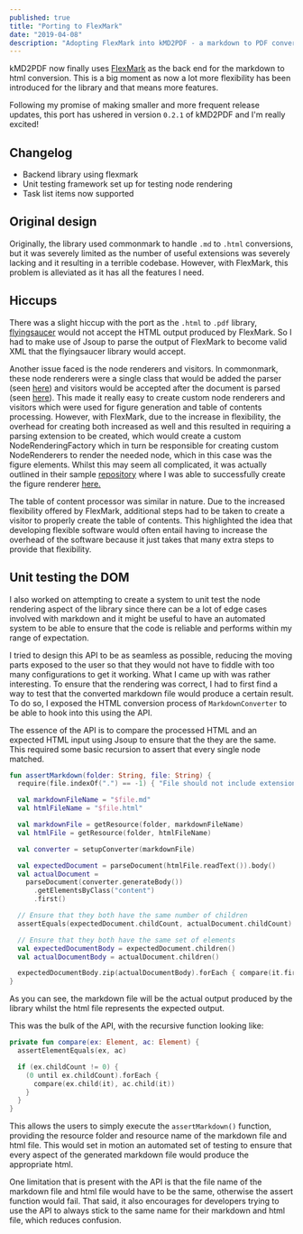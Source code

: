 ```yaml
---
published: true
title: "Porting to FlexMark"
date: "2019-04-08"
description: "Adopting FlexMark into kMD2PDF - a markdown to PDF converter"
---
```


kMD2PDF now finally uses [FlexMark](https://github.com/vsch/flexmark-java) as the back end for the markdown to html 
conversion. This is a big moment as now a lot more flexibility has been introduced for the library and that means more 
features.

Following my promise of making smaller and more frequent release updates, this port has ushered in version `0.2.1` of 
kMD2PDF and I'm really excited!

## Changelog
* Backend library using flexmark
* Unit testing framework set up for testing node rendering
* Task list items now supported

## Original design
Originally, the library used commonmark to handle `.md` to `.html` conversions, but it was severely limited as the 
number of useful extensions was severely lacking and it resulting in a terrible codebase. However, with FlexMark, this
problem is alleviated as it has all the features I need.

## Hiccups
There was a slight hiccup with the port as the `.html` to `.pdf` library, 
[flyingsaucer](https://github.com/flyingsaucerproject/flyingsaucer) would not accept the HTML output produced by 
FlexMark. So I had to make use of Jsoup to parse the output of FlexMark to become valid XML that the flyingsaucer
library would accept.

Another issue faced is the node renderers and visitors. In commonmark, these node renderers were a single class that 
would be added the parser 
(seen [here](https://github.com/atlassian/commonmark-java#customize-html-rendering)) and visitors would be accepted 
after the document is parsed 
(seen [here](https://github.com/atlassian/commonmark-java#use-a-visitor-to-process-parsed-nodes)). This made it really
easy to create custom node renderers and visitors which were used for figure generation and table of contents 
processing. However, with FlexMark, due to the increase in flexibility, the overhead for creating both increased as 
well and this resulted in requiring a parsing extension to be created, which would create a custom NodeRenderingFactory
which in turn be responsible for creating custom NodeRenderers to render the needed node, which in this case was the 
figure elements. Whilst this may seem all complicated, it was actually outlined in their sample 
[repository](https://github.com/vsch/flexmark-java/blob/master/flexmark-java-samples/src/com/vladsch/flexmark/samples/NodeRendererSample.java) where I was able to successfully create the figure renderer 
[here.](https://github.com/omnius-project/kMD2PDF/tree/master/src/main/kotlin/com/github/woojiahao/modifiers/figure)

The table of content processor was similar in nature. Due to the increased flexibility offered by FlexMark, additional
steps had to be taken to create a visitor to properly create the table of contents. This highlighted the idea that 
developing flexible software would often entail having to increase the overhead of the software because it just takes 
that many extra steps to provide that flexibility.

## Unit testing the DOM
I also worked on attempting to create a system to unit test the node rendering aspect of the library since there can be
a lot of edge cases involved with markdown and it might be useful to have an automated system to be able to ensure that
the code is reliable and performs within my range of expectation.

I tried to design this API to be as seamless as possible, reducing the moving parts exposed to the user so that they 
would not have to fiddle with too many configurations to get it working. What I came up with was rather interesting. 
To ensure that the rendering was correct, I had to first find a way to test that the converted markdown file would 
produce a certain result. To do so, I exposed the HTML conversion process of `MarkdownConverter` to be able to hook 
into this using the API.

The essence of the API is to compare the processed HTML and an expected HTML input using Jsoup to ensure that the they 
are the same. This required some basic recursion to assert that every single node matched.

```kotlin
fun assertMarkdown(folder: String, file: String) {
  require(file.indexOf(".") == -1) { "File should not include extensions as they are added within the method" }

  val markdownFileName = "$file.md"
  val htmlFileName = "$file.html"

  val markdownFile = getResource(folder, markdownFileName)
  val htmlFile = getResource(folder, htmlFileName)

  val converter = setupConverter(markdownFile)

  val expectedDocument = parseDocument(htmlFile.readText()).body()
  val actualDocument = 
    parseDocument(converter.generateBody())
      .getElementsByClass("content")
      .first()

  // Ensure that they both have the same number of children
  assertEquals(expectedDocument.childCount, actualDocument.childCount)

  // Ensure that they both have the same set of elements
  val expectedDocumentBody = expectedDocument.children()
  val actualDocumentBody = actualDocument.children()

  expectedDocumentBody.zip(actualDocumentBody).forEach { compare(it.first, it.second) }
}
```

As you can see, the markdown file will be the actual output produced by the library whilst the html file represents the 
expected output.

This was the bulk of the API, with the recursive function looking like:

```kotlin
private fun compare(ex: Element, ac: Element) {
  assertElementEquals(ex, ac)

  if (ex.childCount != 0) {
    (0 until ex.childCount).forEach {
      compare(ex.child(it), ac.child(it))
    }
  }
}
```

This allows the users to simply execute the `assertMarkdown()` function, providing the resource folder and resource name
of the markdown file and html file. This would set in motion an automated set of testing to ensure that every aspect
of the generated markdown file would produce the appropriate html. 

One limitation that is present with the API is that the file name of the markdown file and html file would have to be 
the same, otherwise the assert function would fail. That said, it also encourages for developers trying to use the API
to always stick to the same name for their markdown and html file, which reduces confusion.
